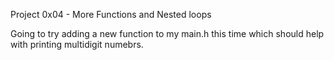 Project 0x04 - More Functions and Nested loops

Going to try adding a new function to my main.h this time which
should help with printing multidigit numebrs.
